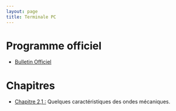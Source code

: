 ```yaml
---
layout: page
title: Terminale PC
---
```


# Programme officiel

- <a href="https://cache.media.education.gouv.fr/file/special_8_men/99/0/physique_chimie_S_195990.pdf">Bulletin Officiel</a>

# Chapitres

- <a href="http://dlatreyte.github.io/ressources/ts-pc/C2_caracteristiques_ondes/C2_1.html"> Chapitre 2,1 :</a> Quelques caractéristiques des ondes mécaniques.
